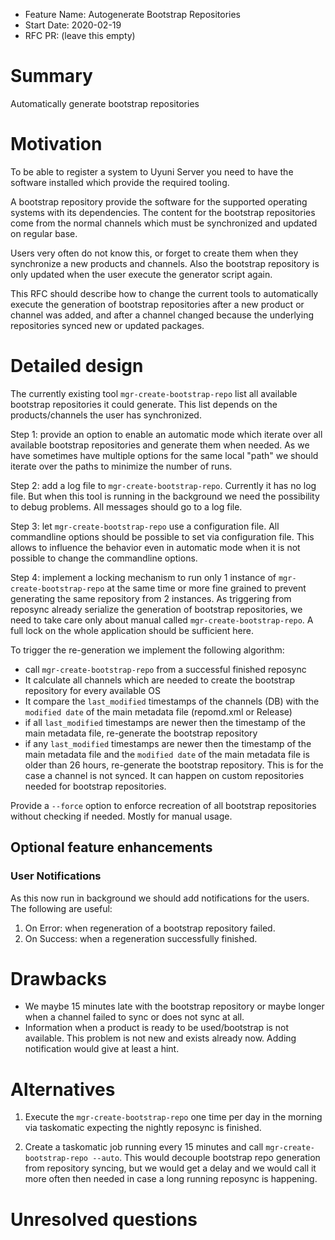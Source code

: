 - Feature Name: Autogenerate Bootstrap Repositories
- Start Date: 2020-02-19
- RFC PR: (leave this empty)

# Summary
[summary]: #summary

Automatically generate bootstrap repositories

# Motivation
[motivation]: #motivation

To be able to register a system to Uyuni Server you need to have the software installed which provide the required tooling.

A bootstrap repository provide the software for the supported operating systems with its dependencies. The content for the
bootstrap repositories come from the normal channels which must be synchronized and updated on regular base.

Users very often do not know this, or forget to create them when they synchronize a new products and channels.
Also the bootstrap repository is only updated when the user execute the generator script again.

This RFC should describe how to change the current tools to automatically 
execute the generation of bootstrap repositories after a new product or channel was added,
and after a channel changed because the underlying repositories synced new or updated packages.

# Detailed design
[design]: #detailed-design

The currently existing tool `mgr-create-bootstrap-repo` list all available bootstrap repositories it could generate.
This list depends on the products/channels the user has synchronized.

Step 1: provide an option to enable an automatic mode which iterate over all available bootstrap repositories and generate them
when needed. As we have sometimes have multiple options for the same local "path" we should iterate over the paths to minimize
the number of runs.

Step 2: add a log file to `mgr-create-bootstrap-repo`. Currently it has no log file. But when this tool is running in the background
we need the possibility to debug problems. All messages should go to a log file.

Step 3: let `mgr-create-bootstrap-repo` use a configuration file. All commandline options should be possible to set via
configuration file. This allows to influence the behavior even in automatic mode when it is not possible to change the commandline
options.

Step 4: implement a locking mechanism to run only 1 instance of `mgr-create-bootstrap-repo` at the same time or more fine grained
to prevent generating the same repository from 2 instances. As triggering from reposync already serialize the generation of bootstrap
repositories, we need to take care only about manual called `mgr-create-bootstrap-repo`. A full lock on the whole application
should be sufficient here.

To trigger the re-generation we implement the following algorithm:

- call `mgr-create-bootstrap-repo` from a successful finished reposync
- It calculate all channels which are needed to create the bootstrap repository for every available OS
- It compare the `last_modified` timestamps of the channels (DB) with the `modified date` of the main metadata file
  (repomd.xml or Release)
- if all `last_modified` timestamps are newer then the timestamp of the main metadata file, re-generate the bootstrap repository
- if any `last_modified` timestamps are newer then the timestamp of the main metadata file and the `modified date` of the main metadata
  file is older than 26 hours, re-generate the bootstrap repository. This is for the case a channel is not synced. It can happen on
  custom repositories needed for bootstrap repositories.

Provide a `--force` option to enforce recreation of all bootstrap repositories without checking if needed. Mostly for manual usage.


## Optional feature enhancements
[optional]: #optional

### User Notifications

As this now run in background we should add notifications for the users. The following are useful:

1. On Error: when regeneration of a bootstrap repository failed.
2. On Success: when a regeneration successfully finished.


# Drawbacks
[drawbacks]: #drawbacks

- We maybe 15 minutes late with the bootstrap repository or maybe longer when a channel failed to sync or does not sync at all.
- Information when a product is ready to be used/bootstrap is not available. This problem is not new and exists already now.
  Adding notification would give at least a hint.


# Alternatives
[alternatives]: #alternatives

1. Execute the `mgr-create-bootstrap-repo` one time per day in the morning via taskomatic expecting the nightly reposync is finished.

2. Create a taskomatic job running every 15 minutes and call `mgr-create-bootstrap-repo --auto`. This would decouple bootstrap repo generation
   from repository syncing, but we would get a delay and we would call it more often then needed in case a long running reposync is happening.


# Unresolved questions
[unresolved]: #unresolved-questions

